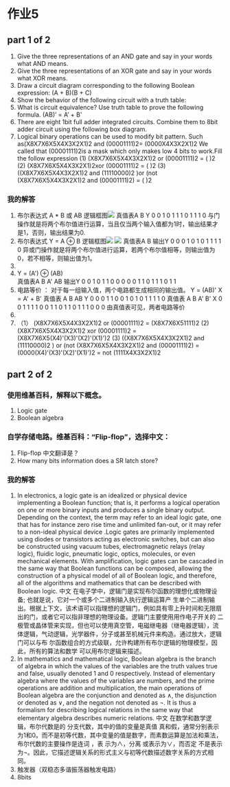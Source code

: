 # 作业5
## part 1 of 2
1. Give the three representations of an AND gate and say in your words what AND means.
2. Give the three representations of an XOR gate and say in your words what XOR means.
3. Draw a circuit diagram corresponding to the following Boolean expression: (A + B)(B + C)
4. Show the behavior of the following circuit with a truth table:
5. What is circuit equivalence? Use truth table to prove the following formula. (AB)’ = A’ + B'
6. There are eight 1bit full adder integrated circuits. Combine them to 8bit adder circuit using the following box diagram.
7. Logical binary operations can be used to modify bit pattern. Such as(X8X7X6X5X4X3X2X1)2 and (00001111)2= (0000X4X3X2X1)2
We called that (00001111)2is a mask which only makes low 4 bits to work.Fill the follow expression
(1) (X8X7X6X5X4X3X2X1)2 or (00001111)2 = ( )2
(2) (X8X7X6X5X4X3X2X1)2xor (00001111)2 = ( )2
(3) ((X8X7X6X5X4X3X2X1)2 and (11110000)2 )or (not (X8X7X6X5X4X3X2X1)2 and (00001111)2) = ( )2
### 我的解答
1. 布尔表达式 A * B 或 AB
   逻辑框图![](https://timgsa.baidu.com/timg?image&quality=80&size=b9999_10000&sec=1539875721920&di=d99e4ae68aac934dbba5b980b0a17c49&imgtype=0&src=http%3A%2F%2Ffile2.dzsc.com%2Fdata%2F16%2F11%2F14%2F9207_111439599.jpg)
   真值表A	B	Y
        0	0	1
        0	1	1
        1	0	1
        1	1	0
   与门操作就是将两个布尔值进行运算，当且仅当两个输入值都为1时，输出结果才是1，否则，输出结果为0.
2. 布尔表达式 Y = A ⊕ B
   逻辑框图![](https://timgsa.baidu.com/timg?image&quality=80&size=b9999_10000&sec=1539874008305&di=972f5168bc4c8c1a363b5b2788e458c1&imgtype=0&src=http%3A%2F%2Fimage.sciencenet.cn%2Fhome%2F201408%2F01%2F063811lpiqzecri5ebcnpr.jpg)
   ![](https://timgsa.baidu.com/timg?image&quality=80&size=b9999_10000&sec=1539875783115&di=76b1bb5b7f20f41d9b89d6c6a4db756f&imgtype=0&src=http%3A%2F%2Fwww.elecfans.com%2Fuploads%2Fallimg%2F171120%2F2755783-1G1200U52ac.png)
   真值表A	B	输出Y
        0	0 0
        1 0 1
        0 1 1
        1 1 0
   异或门操作就是将两个布尔值进行运算，若两个布尔值相等，则输出值为0，若不相等，则输出值为1。
3.
4. Y  =  (A') ⊕ (AB)    
   真值表A B A' AB 输出Y
        0 0 1  0  1
        1 0 0  0  0
        0 1 1  0  1 
        1 1 0  1  1
5. 电路等价 ： 对于每一组输入值，两个电路都生成相同的输出值。
   Y = (AB)'
   X = A' + B'
   真值表 A B AB Y
         0 0 0  1
         1 0 0  1
         0 1 0  1
         1 1 1  0
   真值表 A B A' B' X
         0 0 1  1  1
         1 0 0  1  1
         0 1 1  0  1
         1 1 0  0  0
   由真值表可见，两者电路等价
6. 
7. （1） (X8X7X6X5X4X3X2X1)2 or (00001111)2 = (X8X7X6X51111)2
    (2) (X8X7X6X5X4X3X2X1)2 xor (00001111)2 = (X8X7X6X5(X4)'(X3)'(X2)'(X1)')2
    (3) ((X8X7X6X5X4X3X2X1)2 and (11110000)2 ) or (not (X8X7X6X5X4X3X2X1)2 and (00001111)2) = (0000(X4)'(X3)'(X2)'(X1)')2
                                                                                            = not (1111X4X3X2X1)2
## part 2 of 2
### 使用维基百科，解释以下概念。
1. Logic gate
2. Boolean algebra
### 自学存储电路。维基百科：“Flip-flop”，选择中文：
1. Flip-flop 中文翻译是？
2. How many bits information does a SR latch store?
### 我的解答
1. In electronics, a logic gate is an idealized or physical device implementing a Boolean function; that is, it performs a 
logical operation on one or more binary inputs and produces a single binary output. Depending on the context, the term may refer 
to an ideal logic gate, one that has for instance zero rise time and unlimited fan-out, or it may refer to a non-ideal physical 
device .Logic gates are primarily implemented using diodes or transistors acting as electronic switches, but can also be 
constructed using vacuum tubes, electromagnetic relays (relay logic), fluidic logic, pneumatic logic, optics, molecules, or even 
mechanical elements. With amplification, logic gates can be cascaded in the same way that Boolean functions can be composed, 
allowing the construction of a physical model of all of Boolean logic, and therefore, all of the algorithms and mathematics that 
can be described with Boolean logic.  中文 在电子学中，逻辑门是实现布尔函数的理想化或物理设备; 也就是说，它对一个或多个二进制输入执行逻辑运算产
生单个二进制输出。根据上下文，该术语可以指理想的逻辑门，例如具有零上升时间和无限扇出的门，或者它可以指非理想的物理设备。逻辑门主要使用用作电子开关的
二极管或晶体管来实现，但也可以使用真空管，电磁继电器（继电器逻辑），流体逻辑，气动逻辑，光学器件，分子或甚至机械元件来构造。通过放大，逻辑门可以与布
尔函数组合的方式级联，允许构建所有布尔逻辑的物理模型，因此，所有的算法和数学 可以用布尔逻辑来描述。
2. In mathematics and mathematical logic, Boolean algebra is the branch of algebra in which the values of the variables are the 
truth values true and false, usually denoted 1 and 0 respectively. Instead of elementary algebra where the values of the 
variables are numbers, and the prime operations are addition and multiplication, the main operations of Boolean algebra are the 
conjunction and denoted as ∧, the disjunction or denoted as ∨, and the negation not denoted as ¬. It is thus a formalism for 
describing logical relations in the same way that elementary algebra describes numeric relations. 中文 在数学和数学逻辑，布尔代数是的
分支代数，其中的值的变量是真值 真和假，通常分别表示为1和0。而不是初等代数，其中变量的值是数字，而素数运算是加法和乘法，布尔代数的主要操作是连词 ，表
示为∧，分离 或表示为∨，而否定 不是表示为¬。因此，它描述逻辑关系的形式主义与初等代数描述数字关系的方式相同。
1. 触发器（双稳态多谐振荡器触发电路）
2. 8bits
